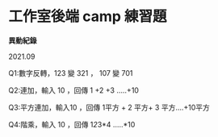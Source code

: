 # 工作室後端 camp 練習題

**異動紀錄**

2021.09

Q1:數字反轉，123 變 321 ， 107 變 701

Q2:連加，輸入 10 ，回傳 1 +2 +3 …..+10

Q3:平方連加，輸入10 ，回傳 1平方 + 2 平方+ 3 平方….+10平方

Q4:階乘，輸入 10 ，回傳 1*2*3*4 …..*10